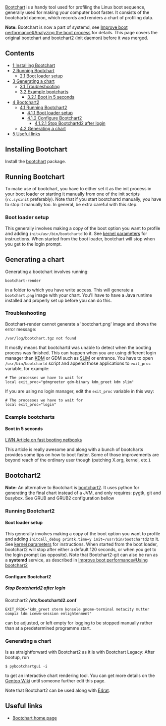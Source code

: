 [Bootchart](https://meego.gitorious.org/meego-developer-tools/bootchart) is a handy tool used for profiling the Linux boot sequence, generally used for making your computer boot faster. It consists of the bootchartd daemon, which records and renders a chart of profiling data.

**Note:** Bootchart is now a part of systemd, see [Improve boot performance#Analyzing the boot process](/index.php/Improve_boot_performance#Analyzing_the_boot_process "Improve boot performance") for details. This page covers the original bootchart and bootchart2 (init daemon) before it was merged.

## Contents

*   [1 Installing Bootchart](#Installing_Bootchart)
*   [2 Running Bootchart](#Running_Bootchart)
    *   [2.1 Boot loader setup](#Boot_loader_setup)
*   [3 Generating a chart](#Generating_a_chart)
    *   [3.1 Troubleshooting](#Troubleshooting)
    *   [3.2 Example bootcharts](#Example_bootcharts)
        *   [3.2.1 Boot in 5 seconds](#Boot_in_5_seconds)
*   [4 Bootchart2](#Bootchart2)
    *   [4.1 Running Bootchart2](#Running_Bootchart2)
        *   [4.1.1 Boot loader setup](#Boot_loader_setup_2)
        *   [4.1.2 Configure Bootchart2](#Configure_Bootchart2)
            *   [4.1.2.1 Stop Bootchartd2 after login](#Stop_Bootchartd2_after_login)
    *   [4.2 Generating a chart](#Generating_a_chart_2)
*   [5 Useful links](#Useful_links)

## Installing Bootchart

Install the [bootchart](https://www.archlinux.org/packages/?name=bootchart) package.

## Running Bootchart

To make use of bootchart, you have to either set it as the init process in your boot loader or starting it manually from one of the init scripts (`rc.sysinit` preferably). Note that if you start bootchartd manually, you have to stop it manually too. In general, be extra careful with this step.

### Boot loader setup

This generally involves making a copy of the boot option you want to profile and adding `init=/usr/bin/bootchartd` to it. See [kernel parameters](/index.php/Kernel_parameters "Kernel parameters") for instructions. When started from the boot loader, bootchart will stop when you get to the login prompt.

## Generating a chart

Generating a bootchart involves running:

```
bootchart-render

```

in a folder to which you have write access. This will generate a `bootchart.png` image with your chart. You'll have to have a Java runtime installed and properly set up before you can do this.

### Troubleshooting

Bootchart-render cannot generate a 'bootchart.png' image and shows the error message:

```
/var/log/bootchart.tgz not found

```

It mostly means that bootchartd was unable to detect when the booting process was finished. This can happen when you are using different login manager than [KDM](/index.php/KDM "KDM") or GDM such as [SLiM](/index.php/SLiM "SLiM") or entrance. You have to open `/usr/bin/bootchartd` script and append those applications to `exit_proc` variable, for example:

```
# The processes we have to wait for
local exit_proc="gdmgreeter gdm-binary kdm_greet kdm slim"

```

If you are using no login manager, edit the `exit_proc` variable in this way:

```
# The processes we have to wait for
local exit_proc="login"

```

### Example bootcharts

#### Boot in 5 seconds

[LWN Article on fast booting netbooks](http://lwn.net/Articles/299483/)

This article is really awesome and along with a bunch of bootcharts provides some tips on how to boot faster. Some of those improvements are beyond reach of the ordinary user though (patching X.org, kernel, etc.).

## Bootchart2

**Note:** An alternative to Bootchart is [bootchart2](https://github.com/mmeeks/bootchart). It uses python for generating the final chart instead of a JVM, and only requires: pygtk, git and busybox. See GRUB and GRUB2 configuration bellow

### Running Bootchart2

#### Boot loader setup

This generally involves making a copy of the boot option you want to profile and adding `initcall_debug printk.time=y init=/usr/bin/bootchartd2` to it. See [kernel parameters](/index.php/Kernel_parameters "Kernel parameters") for instructions. When started from the boot loader, bootchart2 will stop after either a default 120 seconds, or when you get to the login prompt (as opposite). Note that Bootchart2-git can also be run as a **systemd** service, as described in [Improve boot performance#Using bootchart2](/index.php/Improve_boot_performance#Using_bootchart2 "Improve boot performance")

#### Configure Bootchart2

##### Stop Bootchartd2 after login

Bootchart2 **/etc/bootchartd2.conf**

```
EXIT_PROC="kdm_greet xterm konsole gnome-terminal metacity mutter compiz ldm icewm-session enlightenment"

```

can be adjusted, or left empty for logging to be stopped manually rather than at a predetermined programme start.

### Generating a chart

Is as straightforward with Bootchart2 as it is with Bootchart Legacy: After bootup, run

```
$ pybootchartgui -i 

```

to get an interactive chart rendering tool. You can get more details on the [Gentoo Wiki](http://wiki.gentoo.org/wiki/Bootchart2) until someone further edit this page.

Note that Bootchart2 can be used along with [E4rat](/index.php/E4rat "E4rat").

## Useful links

*   [Bootchart home page](http://www.bootchart.org/)